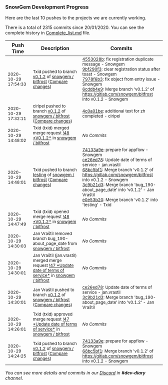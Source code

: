 
### SnowGem Development Progress

Here are the last 10 pushes to the projects we are currently working.

There is a total of 2315 commits since 20/01/2020. You can see the complete history in
 [Complete_list.md](Complete_list.md) file.

| Push Time | Description | Commits |
| --- | --- | --- |
| <sub>2020-10-29 17:54:33</sub> | <sub>Txid pushed to branch [v0\.1\.2](https://gitlab.com/snowgem/bitfrost/commits/v0.1.2) of [snowgem / bitfrost](https://gitlab.com/snowgem/bitfrost) ([Compare changes](https://gitlab.com/snowgem/bitfrost/compare/4c0a01be3a22639a454ed2ec1def938c9e4caf0d...6cddb4e94a513a716667a96ec8e99cd0dad04e88))</sub> | <sub>[4553028b](https://gitlab.com/snowgem/bitfrost/-/commit/4553028b957651e0bb8b12fa312d9c82c176d06f): fix registration duplicate message - Snowgem<br>[9bf290f3](https://gitlab.com/snowgem/bitfrost/-/commit/9bf290f361281d82295991d7fd920f31e60c03c0): clear registration status after toast - Snowgem<br>[7978f6b3](https://gitlab.com/snowgem/bitfrost/-/commit/7978f6b3b22e1dd40a53a0c5e26ff21dd4996022): fix object from entry issue - Snowgem<br>[6cddb4e9](https://gitlab.com/snowgem/bitfrost/-/commit/6cddb4e94a513a716667a96ec8e99cd0dad04e88): Merge branch 'v0.1.2' of https://gitlab.com/snowgem/bitfrost into v0.1.2 - Snowgem</sub> |
| <sub>2020-10-29 17:32:11</sub> | <sub>ciripel pushed to branch [v0\.1\.2](https://gitlab.com/snowgem/bitfrost/commits/v0.1.2) of [snowgem / bitfrost](https://gitlab.com/snowgem/bitfrost) ([Compare changes](https://gitlab.com/snowgem/bitfrost/compare/3c9b21d305f0aa8b4c7af37495c5d6317c2becf5...4c0a01be3a22639a454ed2ec1def938c9e4caf0d))</sub> | <sub>[4c0a01be](https://gitlab.com/snowgem/bitfrost/-/commit/4c0a01be3a22639a454ed2ec1def938c9e4caf0d): additional text for zh completed - ciripel</sub> |
| <sub>2020-10-29 14:48:02</sub> | <sub>Txid (txid) merged merge request [\!48 \*V0\.1\.2\*](https://gitlab.com/snowgem/bitfrost/-/merge_requests/48) in [snowgem / bitfrost](https://gitlab.com/snowgem/bitfrost)</sub> | <sub>_No Commits_</sub> |
| <sub>2020-10-29 14:48:01</sub> | <sub>Txid pushed to branch [testing](https://gitlab.com/snowgem/bitfrost/commits/testing) of [snowgem / bitfrost](https://gitlab.com/snowgem/bitfrost) ([Compare changes](https://gitlab.com/snowgem/bitfrost/compare/c8c0d1ba4dc22a22fe90b29bb4790c38f67c593e...e0e53b2027bc46f6a2b97e0b9c0527cd37d23ee4))</sub> | <sub>[74133a9e](https://gitlab.com/snowgem/bitfrost/-/commit/74133a9ea3835f5e241bb1df7ced916acdab627f): prepare for appflow - Snowgem<br>[ce26ed78](https://gitlab.com/snowgem/bitfrost/-/commit/ce26ed78d8726811da4834033caff7ea5386fdaf): Update date of terms of service - jan.vrastil<br>[68bc5bf1](https://gitlab.com/snowgem/bitfrost/-/commit/68bc5bf1a88c79346518075a508cde0241af1a2f): Merge branch 'v0.1.2' of https://gitlab.com/snowgem/bitfrost into v0.1.2 - Snowgem<br>[3c9b21d3](https://gitlab.com/snowgem/bitfrost/-/commit/3c9b21d305f0aa8b4c7af37495c5d6317c2becf5): Merge branch 'bug_190-about_page_date' into 'v0.1.2' - Jan Vraštil<br>[e0e53b20](https://gitlab.com/snowgem/bitfrost/-/commit/e0e53b2027bc46f6a2b97e0b9c0527cd37d23ee4): Merge branch 'v0.1.2' into 'testing' - Txid</sub> |
| <sub>2020-10-29 14:47:49</sub> | <sub>Txid (txid) opened merge request [\!48 \*V0\.1\.2\*](https://gitlab.com/snowgem/bitfrost/-/merge_requests/48) in [snowgem / bitfrost](https://gitlab.com/snowgem/bitfrost)</sub> | <sub>_No Commits_</sub> |
| <sub>2020-10-29 14:30:03</sub> | <sub>Jan Vraštil removed branch bug_190-about_page_date from [snowgem / bitfrost](https://gitlab.com/snowgem/bitfrost)</sub> | <sub>_No Commits_</sub> |
| <sub>2020-10-29 14:30:01</sub> | <sub>Jan Vraštil (jan.vrastil) merged merge request [\!47 \*Update date of terms of service\*](https://gitlab.com/snowgem/bitfrost/-/merge_requests/47) in [snowgem / bitfrost](https://gitlab.com/snowgem/bitfrost)</sub> | <sub>_No Commits_</sub> |
| <sub>2020-10-29 14:30:01</sub> | <sub>Jan Vraštil pushed to branch [v0\.1\.2](https://gitlab.com/snowgem/bitfrost/commits/v0.1.2) of [snowgem / bitfrost](https://gitlab.com/snowgem/bitfrost) ([Compare changes](https://gitlab.com/snowgem/bitfrost/compare/68bc5bf1a88c79346518075a508cde0241af1a2f...3c9b21d305f0aa8b4c7af37495c5d6317c2becf5))</sub> | <sub>[ce26ed78](https://gitlab.com/snowgem/bitfrost/-/commit/ce26ed78d8726811da4834033caff7ea5386fdaf): Update date of terms of service - jan.vrastil<br>[3c9b21d3](https://gitlab.com/snowgem/bitfrost/-/commit/3c9b21d305f0aa8b4c7af37495c5d6317c2becf5): Merge branch 'bug_190-about_page_date' into 'v0.1.2' - Jan Vraštil</sub> |
| <sub>2020-10-29 14:26:01</sub> | <sub>Txid (txid) approved merge request [\!47 \*Update date of terms of service\*](https://gitlab.com/snowgem/bitfrost/-/merge_requests/47) in [snowgem / bitfrost](https://gitlab.com/snowgem/bitfrost)</sub> | <sub>_No Commits_</sub> |
| <sub>2020-10-29 14:24:25</sub> | <sub>Txid pushed to branch [v0\.1\.2](https://gitlab.com/snowgem/bitfrost/commits/v0.1.2) of [snowgem / bitfrost](https://gitlab.com/snowgem/bitfrost) ([Compare changes](https://gitlab.com/snowgem/bitfrost/compare/6968861e07e9967c9c419f73f53a3567e0fafc4c...68bc5bf1a88c79346518075a508cde0241af1a2f))</sub> | <sub>[74133a9e](https://gitlab.com/snowgem/bitfrost/-/commit/74133a9ea3835f5e241bb1df7ced916acdab627f): prepare for appflow - Snowgem<br>[68bc5bf1](https://gitlab.com/snowgem/bitfrost/-/commit/68bc5bf1a88c79346518075a508cde0241af1a2f): Merge branch 'v0.1.2' of https://gitlab.com/snowgem/bitfrost into v0.1.2 - Snowgem</sub> |

_You can see more details and commits in our [Discord](https://discord.gg/zumGnbg) in **#dev-diary** channel._
